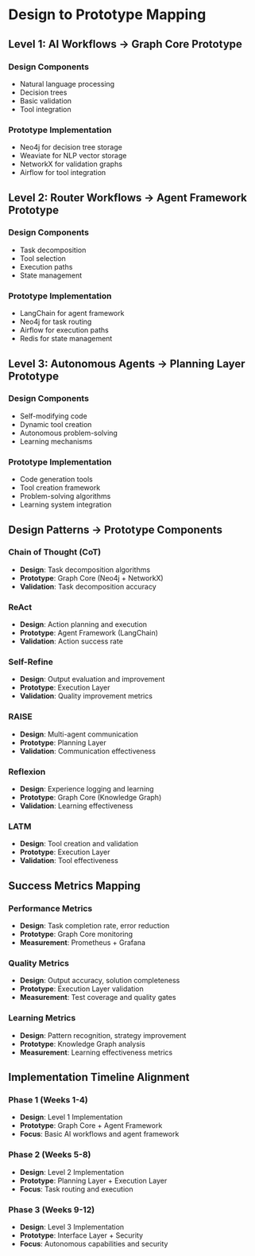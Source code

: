 # Design to Prototype Mapping

## Level 1: AI Workflows → Graph Core Prototype
### Design Components
- Natural language processing
- Decision trees
- Basic validation
- Tool integration

### Prototype Implementation
- Neo4j for decision tree storage
- Weaviate for NLP vector storage
- NetworkX for validation graphs
- Airflow for tool integration

## Level 2: Router Workflows → Agent Framework Prototype
### Design Components
- Task decomposition
- Tool selection
- Execution paths
- State management

### Prototype Implementation
- LangChain for agent framework
- Neo4j for task routing
- Airflow for execution paths
- Redis for state management

## Level 3: Autonomous Agents → Planning Layer Prototype
### Design Components
- Self-modifying code
- Dynamic tool creation
- Autonomous problem-solving
- Learning mechanisms

### Prototype Implementation
- Code generation tools
- Tool creation framework
- Problem-solving algorithms
- Learning system integration

## Design Patterns → Prototype Components

### Chain of Thought (CoT)
- **Design**: Task decomposition algorithms
- **Prototype**: Graph Core (Neo4j + NetworkX)
- **Validation**: Task decomposition accuracy

### ReAct
- **Design**: Action planning and execution
- **Prototype**: Agent Framework (LangChain)
- **Validation**: Action success rate

### Self-Refine
- **Design**: Output evaluation and improvement
- **Prototype**: Execution Layer
- **Validation**: Quality improvement metrics

### RAISE
- **Design**: Multi-agent communication
- **Prototype**: Planning Layer
- **Validation**: Communication effectiveness

### Reflexion
- **Design**: Experience logging and learning
- **Prototype**: Graph Core (Knowledge Graph)
- **Validation**: Learning effectiveness

### LATM
- **Design**: Tool creation and validation
- **Prototype**: Execution Layer
- **Validation**: Tool effectiveness

## Success Metrics Mapping

### Performance Metrics
- **Design**: Task completion rate, error reduction
- **Prototype**: Graph Core monitoring
- **Measurement**: Prometheus + Grafana

### Quality Metrics
- **Design**: Output accuracy, solution completeness
- **Prototype**: Execution Layer validation
- **Measurement**: Test coverage and quality gates

### Learning Metrics
- **Design**: Pattern recognition, strategy improvement
- **Prototype**: Knowledge Graph analysis
- **Measurement**: Learning effectiveness metrics

## Implementation Timeline Alignment

### Phase 1 (Weeks 1-4)
- **Design**: Level 1 Implementation
- **Prototype**: Graph Core + Agent Framework
- **Focus**: Basic AI workflows and agent framework

### Phase 2 (Weeks 5-8)
- **Design**: Level 2 Implementation
- **Prototype**: Planning Layer + Execution Layer
- **Focus**: Task routing and execution

### Phase 3 (Weeks 9-12)
- **Design**: Level 3 Implementation
- **Prototype**: Interface Layer + Security
- **Focus**: Autonomous capabilities and security 